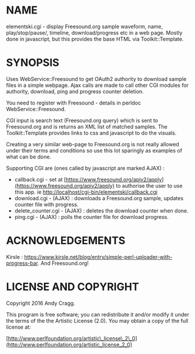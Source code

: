 # NAME

elementski.cgi - display Freesound.org sample waveform, name, play/stop/pause/, timeline, download/progress etc
in a web page.  Mostly done in javascript, but this provides the base HTML via Toolkit::Template.

# SYNOPSIS

Uses WebService::Freesound to get OAuth2 authority to download sample files in a simple webpage.  Ajax calls
are made to call other CGI modules for authority, download, ping and progress counter deletion.

You need to register with Freesound - details in perldoc WebService::Freesound.

CGI input is search text (Freesound.org query) which is sent to Freesound.org and is returns an XML list
of matched samples.  The Toolkit::Template provides links to css and javascript to do the visuals.

Creating a very similar web-page to Freesound.org is not really allowed under their terms and conditions
so use this lot sparingly as examples of what can be done.

Supporting CGI are (ones called by javascript are marked AJAX) :

- callback.cgi - set at [https://www.freesound.org/apiv2/apply](https://www.freesound.org/apiv2/apply) to authorise the user to use this app. ie [http://localhost/cgi-bin/elementski/callback.cgi](http://localhost/cgi-bin/elementski/callback.cgi)
- download.cgi - (AJAX) : downloads a Freesound.org sample, updates counter file with progress.
- delete\_counter.cgi - (AJAX) : deletes the download counter when done.
- ping.cgi - (AJAX) : polls the counter file for download progress.

# ACKNOWLEDGEMENTS

Kirsle :  https://www.kirsle.net/blog/entry/simple-perl-uploader-with-progress-bar.
And Freesound.org!

# LICENSE AND COPYRIGHT

Copyright 2016 Andy Cragg.

This program is free software; you can redistribute it and/or modify it
under the terms of the the Artistic License (2.0). You may obtain a
copy of the full license at:

[http://www.perlfoundation.org/artistic\_license\_2\_0](http://www.perlfoundation.org/artistic_license_2_0)
